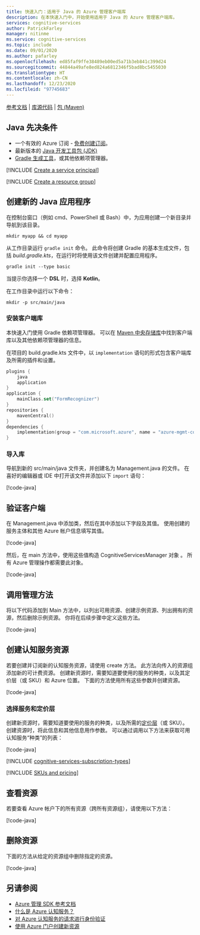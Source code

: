 ```yaml
---
title: 快速入门：适用于 Java 的 Azure 管理客户端库
description: 在本快速入门中，开始使用适用于 Java 的 Azure 管理客户端库。
services: cognitive-services
author: PatrickFarley
manager: nitinme
ms.service: cognitive-services
ms.topic: include
ms.date: 09/01/2020
ms.author: pafarley
ms.openlocfilehash: ed85faf9ffe38489eb00ed5a71b3eb841c399d24
ms.sourcegitcommit: 44844a49afe8ed824a6812346f5bad8bc5455030
ms.translationtype: HT
ms.contentlocale: zh-CN
ms.lasthandoff: 12/23/2020
ms.locfileid: "97745683"
---
```

[参考文档](/java/api/com.microsoft.azure.management.cognitiveservices?view=azure-java-stable) | [库源代码](https://github.com/Azure/azure-sdk-for-java/tree/master/sdk/cognitiveservices/mgmt-v2017_04_18/src/main/java/com/microsoft/azure/management/cognitiveservices/v2017_04_18) | [包 (Maven)](https://mvnrepository.com/artifact/com.microsoft.azure/azure-mgmt-cognitiveservices)

## <a name="java-prerequisites"></a>Java 先决条件

* 一个有效的 Azure 订阅 - [免费创建订阅](https://azure.microsoft.com/free/)。
* 最新版本的 [Java 开发工具包 (JDK)](https://www.oracle.com/technetwork/java/javase/downloads/index.html)
* [Gradle 生成工具](https://gradle.org/install/)，或其他依赖项管理器。


[!INCLUDE [Create a service principal](./create-service-principal.md)]

[!INCLUDE [Create a resource group](./create-resource-group.md)]

## <a name="create-a-new-java-application"></a>创建新的 Java 应用程序

在控制台窗口（例如 cmd、PowerShell 或 Bash）中，为应用创建一个新目录并导航到该目录。 

```console
mkdir myapp && cd myapp
```

从工作目录运行 `gradle init` 命令。 此命令将创建 Gradle 的基本生成文件，包括 *build.gradle.kts*，在运行时将使用该文件创建并配置应用程序。

```console
gradle init --type basic
```

当提示你选择一个 **DSL** 时，选择 **Kotlin**。

在工作目录中运行以下命令：

```console
mkdir -p src/main/java
```

### <a name="install-the-client-library"></a>安装客户端库

本快速入门使用 Gradle 依赖项管理器。 可以在 [Maven 中央存储库](https://mvnrepository.com/artifact/com.azure/azure-ai-formrecognizer)中找到客户端库以及其他依赖项管理器的信息。

在项目的 build.gradle.kts 文件中，以 `implementation` 语句的形式包含客户端库及所需的插件和设置。

```kotlin
plugins {
    java
    application
}
application {
    mainClass.set("FormRecognizer")
}
repositories {
    mavenCentral()
}
dependencies {
    implementation(group = "com.microsoft.azure", name = "azure-mgmt-cognitiveservices", version = "1.10.0-beta")
}
```

### <a name="import-libraries"></a>导入库

导航到新的 src/main/java 文件夹，并创建名为 Management.java 的文件。 在喜好的编辑器或 IDE 中打开该文件并添加以下 `import` 语句：

[!code-java[](~/cognitive-services-quickstart-code/java/azure_management_service/quickstart.java?name=snippet_imports)]

## <a name="authenticate-the-client"></a>验证客户端

在 Management.java 中添加类，然后在其中添加以下字段及其值。 使用创建的服务主体和其他 Azure 帐户信息填写其值。

[!code-java[](~/cognitive-services-quickstart-code/java/azure_management_service/quickstart.java?name=snippet_constants)]

然后，在 main 方法中，使用这些值构造 CognitiveServicesManager 对象 。 所有 Azure 管理操作都需要此对象。

[!code-java[](~/cognitive-services-quickstart-code/java/azure_management_service/quickstart.java?name=snippet_auth)]

## <a name="call-management-methods"></a>调用管理方法

将以下代码添加到 Main 方法中，以列出可用资源、创建示例资源、列出拥有的资源，然后删除示例资源。 你将在后续步骤中定义这些方法。

[!code-java[](~/cognitive-services-quickstart-code/java/azure_management_service/quickstart.java?name=snippet_calls)]

## <a name="create-a-cognitive-services-resource"></a>创建认知服务资源

若要创建并订阅新的认知服务资源，请使用 create 方法。 此方法向传入的资源组添加新的可计费资源。 创建新资源时，需要知道要使用的服务的种类，以及其定价层（或 SKU）和 Azure 位置。 下面的方法使用所有这些参数并创建资源。

[!code-java[](~/cognitive-services-quickstart-code/java/azure_management_service/quickstart.java?name=snippet_create)]

### <a name="choose-a-service-and-pricing-tier"></a>选择服务和定价层

创建新资源时，需要知道要使用的服务的种类，以及所需的[定价层](https://azure.microsoft.com/pricing/details/cognitive-services/)（或 SKU）。 创建资源时，将此信息和其他信息用作参数。 可以通过调用以下方法来获取可用认知服务“种类”的列表：

[!code-java[](~/cognitive-services-quickstart-code/java/azure_management_service/quickstart.java?name=snippet_list_avail)]

[!INCLUDE [cognitive-services-subscription-types](../../../../includes/cognitive-services-subscription-types.md)]

[!INCLUDE [SKUs and pricing](./sku-pricing.md)]

## <a name="view-your-resources"></a>查看资源

若要查看 Azure 帐户下的所有资源（跨所有资源组），请使用以下方法：

[!code-java[](~/cognitive-services-quickstart-code/java/azure_management_service/quickstart.java?name=snippet_list)]

## <a name="delete-a-resource"></a>删除资源

下面的方法从给定的资源组中删除指定的资源。

[!code-java[](~/cognitive-services-quickstart-code/java/azure_management_service/quickstart.java?name=snippet_delete)]

## <a name="see-also"></a>另请参阅

* [Azure 管理 SDK 参考文档](/java/api/com.microsoft.azure.management.cognitiveservices?view=azure-java-stable)
* [什么是 Azure 认知服务？](../../what-are-cognitive-services.md)
* [对 Azure 认知服务的请求进行身份验证](../../authentication.md)
* [使用 Azure 门户创建新资源](../../cognitive-services-apis-create-account.md)